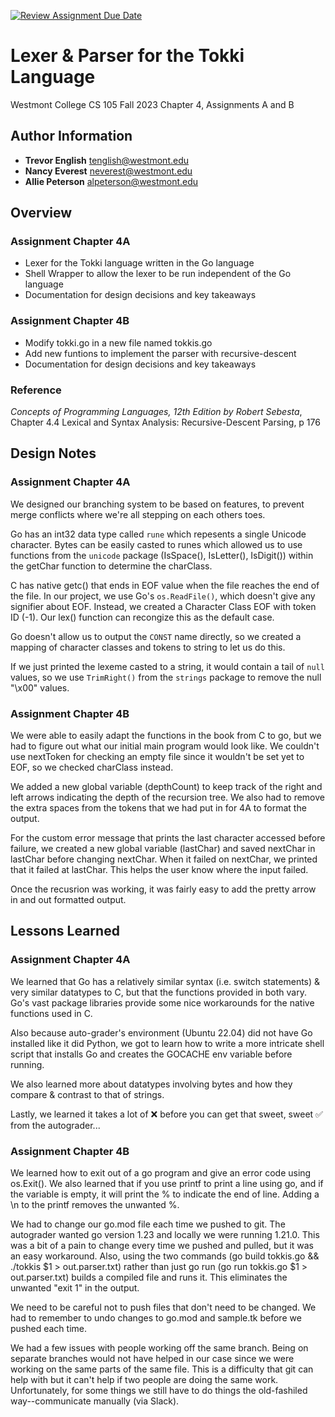 [![Review Assignment Due Date](https://classroom.github.com/assets/deadline-readme-button-24ddc0f5d75046c5622901739e7c5dd533143b0c8e959d652212380cedb1ea36.svg)](https://classroom.github.com/a/a2fQs4QM)
# Lexer & Parser for the Tokki Language
Westmont College CS 105 Fall 2023
Chapter 4, Assignments A and B

## Author Information
- **Trevor English** tenglish@westmont.edu
- **Nancy Everest** neverest@westmont.edu
- **Allie Peterson** alpeterson@westmont.edu

## Overview
### Assignment Chapter 4A
- Lexer for the Tokki language written in the Go language
- Shell Wrapper to allow the lexer to be run independent of the Go language
- Documentation for design decisions and key takeaways

### Assignment Chapter 4B
- Modify tokki.go in a new file named tokkis.go
- Add new funtions to implement the parser with recursive-descent
- Documentation for design decisions and key takeaways

### Reference
*Concepts of Programming Languages, 12th Edition by Robert Sebesta*, Chapter 4.4 Lexical and Syntax Analysis: Recursive-Descent Parsing, p 176

## Design Notes
### Assignment Chapter 4A
We designed our branching system to be based on features, to prevent merge conflicts where we're all stepping on each others toes.

Go has an int32 data type called `rune` which repesents a single Unicode character. Bytes can be easily casted to runes which allowed us to use functions from the `unicode` package (IsSpace(), IsLetter(), IsDigit()) within the getChar function to determine the charClass.

C has native getc() that ends in EOF value when the file reaches the end of the file. In our project, we use Go's `os.ReadFile()`, which doesn't give any signifier about EOF. Instead, we created a Character Class EOF with token ID (-1). Our lex() function can recongize this as the default case.

Go doesn't allow us to output the `CONST` name directly, so we created a mapping of character classes and tokens to string to let us do this.

If we just printed the lexeme casted to a string, it would contain a tail of `null` values, so we use `TrimRight()` from the `strings` package to remove the null "\x00" values.

### Assignment Chapter 4B
We were able to easily adapt the functions in the book from C to go, but we had to figure out what our initial main program would look like. We couldn't use nextToken for checking an empty file since it wouldn't be set yet to EOF, so we checked charClass instead.

We added a new global variable (depthCount) to keep track of the right and left arrows indicating the depth of the recursion tree. We also had to remove the extra spaces from the tokens that we had put in for 4A to format the output.

For the custom error message that prints the last character accessed before failure, we created a new global variable (lastChar) and saved nextChar in lastChar before changing nextChar. When it failed on nextChar, we printed that it failed at lastChar. This helps the user know where the input failed.

Once the recusrion was working, it was fairly easy to add the pretty arrow in and out formatted output.

## Lessons Learned
### Assignment Chapter 4A
We learned that Go has a relatively similar syntax (i.e. switch statements) & very similar datatypes to C, but that the functions provided in both vary. Go's vast package libraries provide some nice workarounds for the native functions used in C.

Also because auto-grader's environment (Ubuntu 22.04) did not have Go installed like it did Python, we got to learn how to write a more intricate shell script that installs Go and creates the GOCACHE env variable before running.

We also learned more about datatypes involving bytes and how they compare & contrast to that of strings.

Lastly, we learned it takes a lot of ❌ before you can get that sweet, sweet ✅ from the autograder...

### Assignment Chapter 4B
We learned how to exit out of a go program and give an error code using os.Exit(). We also learned that if you use printf to print a line using go, and if the variable is empty, it will print the % to indicate the end of line. Adding a \n to the printf removes the unwanted %.

We had to change our go.mod file each time we pushed to git. The autograder wanted go version 1.23 and locally we were running 1.21.0. This was a bit of a pain to change every time we pushed and pulled, but it was an easy workaround. Also, using the two commands (go build tokkis.go && ./tokkis $1 > out.parser.txt) rather than just go run (go run tokkis.go $1 > out.parser.txt) builds a compiled file and runs it. This eliminates the unwanted "exit 1" in the output.

We need to be careful not to push files that don't need to be changed. We had to remember to undo changes to go.mod and sample.tk before we pushed each time.

We had a few issues with people working off the same branch. Being on separate branches would not have helped in our case since we were working on the same parts of the same file. This is a difficulty that git can help with but it can't help if two people are doing the same work. Unfortunately, for some things we still have to do things the old-fashiled way--communicate manually (via Slack).